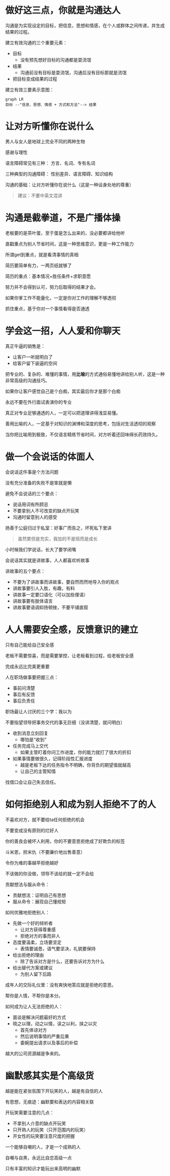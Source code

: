# 做好这三点，你就是沟通达人

沟通是为实现设定的目标，把信息，思想和情感，在个人或群体之间传递，并生成结果的过程。

建立有效沟通的三个重要元素：
* 目标
  * 没有预先想好目标的沟通都是耍流氓
* 结果
  * 沟通前没有目标是耍流氓，沟通后没有目标那就是流氓
* 把目标变成结果的过程

建立有效三要素示意图：

```mermaid
graph LR
目标 --"信息、思想、情感 + 方式和方法"--> 结果
```

# 让对方听懂你在说什么

男人与女人是地球上完全不同的两种生物

感谢与理性

语言障碍常见有三种：
方言、名词、专有名词

三种典型的沟通障碍：
性别差异、语言障碍、知识结构

沟通的基础：让对方听懂你在说什么（这是一种设身处地的尊重）

> 建议：不要中英文混讲

# 沟通是截拳道，不是广播体操

老板要的是茶叶蛋，至于蛋是怎么出来的，没必要都讲给他听

直戳重点为别人节省时间，这是一种思维意识，更是一种工作能力

所谓get到重点，就是看清事情的真相

简历要简单有力，一两页纸就够了

简历的重点：基本情况+胜任条件+求职意愿

努力并不会得到认可，努力后取得的结果才会。

如果你爹工作不能量化，一定是你对工作的理解不够透彻

抓住重点，基于你对一个事情看得是否通透

# 学会这一招，人人爱和你聊天

真正牛逼的销售是：
* 让客户一听就明白了
* 给客户留下装逼的空间

把专业的、复杂的、难懂的事情，用**比喻**的方式通俗易懂地讲给别人听，这是一种非常高级的沟通技巧。

如果你让客户感觉自己是个白痴，其实最后你才是那个白痴

永远不要在外行面试表演你的专业

真正对专业足够通透的人，一定可以把道理讲得浅显易懂。

善用比喻的人，一定基于对知识的渊博和深度的思考，包括对生活透彻的观察

当你把比喻用到极致，不仅语言精练节省时间，对方听着还回味绵长药效持久。

# 做一个会说话的体面人

会说话这件事是个方法问题

没有充分准备的失败不是笨就是懒

避免不会说话的三个要点：
* 说话用词有所顾忌
* 不要拿别人不可改变的缺点开玩笑
* 沟通时留意别人的感受

扬善于公庭归过于私室：好事广而告之，坏死私下里讲

> 虽然累但是充实，我加的不是班而是成长

小时候我们学说话，长大了要学闭嘴

会说话其实就是讲故事，人人都喜欢听故事

讲故事的五个要点：
* 不要为了讲故事而讲故事，要自然而然地导入你的观点
* 讲故事要引人入胜，有趣，有料
* 讲故事一定要口语化（可以加些俚语）
* 讲故事要有肢体语言
* 讲故事要语调抑扬顿挫，不要平铺直叙

# 人人需要安全感，反馈意识的建立

只有自己能给自己安全感

老板不需要惊喜，而是需要掌控，让老板看到过程，给老板安全感

完成永远比完美更重要

人在职场做事要把握三点：
* 事前问清楚
* 事后有反馈
* 事后负责任

职场最让人讨厌的三个字：我以为

不要指望领导把事务交代的事无巨细（没讲清楚，就问明白）

* 收到消息立刻回复
  * 哪怕是“收到”
* 任务完成马上交代
  * 如果主管盯着你问工作进度，你的能力就打了很大的折扣
* 如果事情要做很久，记得阶段性汇报进度
  * 越是老板下达的任务指令不明确，你背负的期望值就越高
  * 让自己的主管知情

找借口会让自己失去信任。

# 如何拒绝别人和成为别人拒绝不了的人

不喜欢对方，就不要给ta任何拒绝的机会

不要变成没有原则的烂好人

你的善良会被坏人利用，你的不要意思拒绝成了好欺负的标签

斗米恩，担米仇（不要廉价地出售善意）

令你为难的事越早拒绝越好

不该做的你没做，领导不该给的就一定不会给

贡献想法与服从命令：
* 贡献想法：证明自己有思想
* 服从命令：展现自己懂规矩

如何优雅地拒绝别人：
* 先做一个好的倾听者
  * 让对方获得尊重感
  * 拒绝对方的事而非人
* 态度要温柔，立场要坚定
  * 表情要诚恳，语气要坚决，礼貌要保持
* 给出拒绝的理由
  * 除了告诉对方是什么，还要告诉对方为什么
* 给出替代方案或建议
  * 为别人留下后路

成年人的交际礼仪里：没有爽快地答应就是拒绝的意思。

帮你是人情，不帮你是本分。

如何成为让人无法拒绝的人：
* 面谈是解决问题最好的方式
* 晓之以理，动之以情，读之以利，挟之以灾
  * 首先体谅对方
  * 然后说明事情的严重后果
  * 委婉提出请求以及事后的补偿

越大的公司资源越是争来的。

# 幽默感其实是个高级货

越是能在紧张氛围下开玩笑的人，越是有自信的人

有思想，无痕迹：幽默要和表达的内容相关联

开玩笑需要注意的几点：
* 不拿别人介意的缺点开玩笑
* 只开熟人的玩笑（只开范围内的玩笑）
* 开女性的玩笑要注意尺度的把握

一个能够自嘲的人，才是一个成熟的人

自嘲与自黑，永远比自恋高级一点

只有丰富的知识才能玩出来高明的幽默